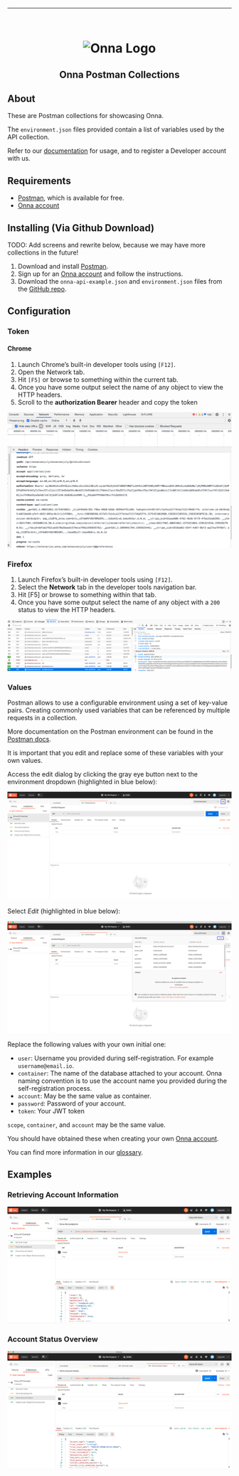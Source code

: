 <!-- Here build and CI badges -->

<!-- vale off -->

---

<!-- PROJECT LOGO -->

<h1 align="center">
  <br>
  <img src="https://onna.com/wp-content/uploads/2020/03/h-onna-solid.png" alt="Onna Logo"></a>
</h1>

<h2 align="center">Onna Postman Collections</h2>

## About

These are Postman collections for showcasing Onna.

The `environment.json` files provided contain a list of variables used by the API collection.

Refer to our [documentation](https://developers.onna.com "Link to Onna developer docs") for usage, and to register a Developer account with us.

## Requirements

- [Postman](https://www.getpostman.com/), which is available for free.
- [Onna account](https://register.onna.com/signup?trial=true "Link to trail sign up")

## Installing (Via Github Download)

TODO: Add screens and rewrite below, because we may have more collections in the future!

1. Download and install [Postman](https://www.postman.com/ "Link to Postman").
2. Sign up for an [Onna account](https://register.onna.com/signup?trial=true "Link to trail sign up") and follow the instructions.
3. Download the `onna-api-example.json` and `environment.json` files from the [GitHub repo](https://github.com/onna/postman-demo "Link to Onna Demo Repo on GitHub").

<!-- vale on -->


## Configuration

### Token

#### Chrome

1. Launch Chrome’s built-in developer tools using `[F12]`.
2. Open the Network tab.
3. Hit `[F5]` or browse to something within the current tab.
4. Once you have some output select the name of any object to view the HTTP headers.
5. Scroll to the **authorization Bearer** header and copy the token

![JWT Chrome](./assets/token-chrome.png)

### Firefox

1. Launch Firefox’s built-in developer tools using `[F12]`.
2. Select the **Network** tab in the developer tools navigation bar.
3. Hit  [F5] or browse to something within that tab.
4. Once you have some output select the name of any object with a `200` status to view the HTTP headers.

![JWT Firefox](./assets/token-firefox.png)

### Values

Postman allows to use a configurable environment using a set of key-value pairs.
Creating commonly used variables that can be referenced by multiple requests in a collection.

More documentation on the Postman environment can be found in the [Postman docs](https://www.getpostman.com/docs/v6/postman/environments_and_globals/manage_environments "Link to Postman docs about environments").

It is important that you edit and replace some of these variables with your own values.

Access the edit dialog by clicking the gray eye button next to the environment dropdown (highlighted in blue below):

![postman 1](./assets/postman-config1.png)

Select *Edit* (highlighted in blue below):

![postman 2](./assets/postman-config2.png)

Replace the following values with your own initial one:

- `user`: Username you provided during self-registration. For example `username@email.io`.
- `container`: The name of the database attached to your account. Onna naming convention is to use the account name you provided during the self-registration process.
- `account`: May be the same value as container.
- `password`: Password of your account.
- `token`: Your JWT token

`scope`, `container`, and `account` may be the same value.

You should have obtained these when creating your own [Onna account](https://register.onna.com/signup?trial=true "Onna account registration").

You can find more information in our [glossary](./glossary.md "Link to Onna glossary").

## Examples

### Retrieving Account Information

![postman 3](./assets/postman-me-endpoint.png)

### Account Status Overview

![postman 3](./assets/postman-account-status.png)